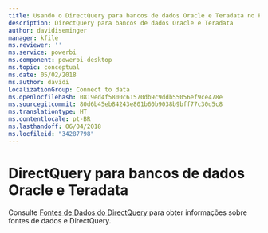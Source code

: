```yaml
---
title: Usando o DirectQuery para bancos de dados Oracle e Teradata no Power BI
description: DirectQuery para bancos de dados Oracle e Teradata
author: davidiseminger
manager: kfile
ms.reviewer: ''
ms.service: powerbi
ms.component: powerbi-desktop
ms.topic: conceptual
ms.date: 05/02/2018
ms.author: davidi
LocalizationGroup: Connect to data
ms.openlocfilehash: 0819ed4f5800c61570db9c9ddb55056ef9ce478e
ms.sourcegitcommit: 80d6b45eb84243e801b60b9038b9bff77c30d5c8
ms.translationtype: HT
ms.contentlocale: pt-BR
ms.lasthandoff: 06/04/2018
ms.locfileid: "34287798"
---
```

# <a name="directquery-for-oracle-and-teradata-databases"></a>DirectQuery para bancos de dados Oracle e Teradata
Consulte [Fontes de Dados do DirectQuery](desktop-directquery-data-sources.md) para obter informações sobre fontes de dados e DirectQuery.

